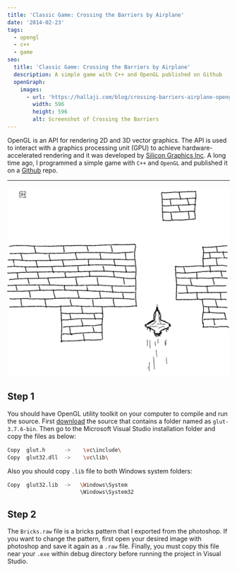 ```yaml
---
title: 'Classic Game: Crossing the Barriers by Airplane'
date: '2014-02-23'
tags:
  - opengl
  - c++
  - game
seo:
  title: 'Classic Game: Crossing the Barriers by Airplane'
  description: A simple game with C++ and OpenGL published on Github
  openGraph:
    images:
      - url: 'https://hallaji.com/blog/crossing-barriers-airplane-opengl/screenshot.jpg'
        width: 596
        height: 596
        alt: Screenshot of Crossing the Barriers
---
```


[repo]: https://github.com/hallaji/crossing-barriers
[wiki]: https://en.wikipedia.org/wiki/Silicon_Graphics
[download]: https://github.com/hallaji/crossing-barriers/archive/master.zip
[screenshot]: /blog/crossing-barriers-airplane-opengl/screenshot.svg

OpenGL is an API for rendering 2D and 3D vector graphics. The API is used to interact with a graphics processing unit
(GPU) to achieve hardware-accelerated rendering and it was developed by [Silicon Graphics Inc][wiki]. A long time ago,
I programmed a simple game with `C++` and `OpenGL` and published it on a [Github][repo] repo.

---

![Screenshot][screenshot]

## Step 1

You should have OpenGL utility toolkit on your computer to compile and run the source. First [download][download] the
source that contains a folder named as `glut-3.7.6-bin`. Then go to the Microsoft Visual Studio installation folder and
copy the files as below:

```bash
Copy  glut.h      ->    \vc\include\
Copy  glut32.dll  ->    \vc\lib\
```

Also you should copy `.lib` file to both Windows system folders:

```bash
Copy  glut32.lib  ->   \Windows\System
                       \Windows\System32
```

## Step 2

The `Bricks.raw` file is a bricks pattern that I exported from the photoshop. If you want to change the pattern, first
open your desired image with photoshop and save it again as a `.raw` file. Finally, you must copy this file near your
`.exe` within debug directory before running the project in Visual Studio.
